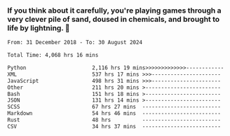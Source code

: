 ### If you think about it carefully, you're playing games through a very clever pile of sand, doused in chemicals, and brought to life by lightning.  👋


<!--START_SECTION:waka-->

```txt
From: 31 December 2018 - To: 30 August 2024

Total Time: 4,068 hrs 16 mins

Python                     2,116 hrs 19 mins>>>>>>>>>>>>>------------   52.03 %
XML                        537 hrs 17 mins >>>----------------------   13.21 %
JavaScript                 498 hrs 31 mins >>>----------------------   12.26 %
Other                      211 hrs 20 mins >------------------------   05.20 %
Bash                       151 hrs 18 mins >------------------------   03.72 %
JSON                       131 hrs 14 mins >------------------------   03.23 %
SCSS                       67 hrs 27 mins  -------------------------   01.66 %
Markdown                   54 hrs 46 mins  -------------------------   01.35 %
Rust                       48 hrs          -------------------------   01.18 %
CSV                        34 hrs 37 mins  -------------------------   00.85 %
```

<!--END_SECTION:waka-->
